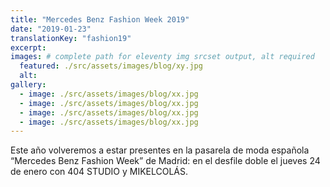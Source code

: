 ```yaml
---
title: "Mercedes Benz Fashion Week 2019"
date: "2019-01-23"
translationKey: "fashion19"
excerpt:
images: # complete path for eleventy img srcset output, alt required
  featured: ./src/assets/images/blog/xy.jpg
  alt:
gallery:
  - image: ./src/assets/images/blog/xx.jpg
  - image: ./src/assets/images/blog/xx.jpg
  - image: ./src/assets/images/blog/xx.jpg
  - image: ./src/assets/images/blog/xx.jpg
---
```


Este año volveremos a estar presentes en la pasarela de moda española “Mercedes Benz Fashion Week” de Madrid: en el desfile doble el jueves 24 de enero con 404 STUDIO y MIKELCOLÁS.
